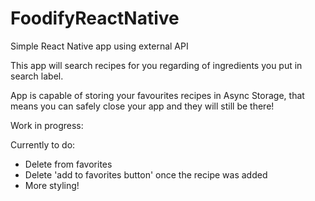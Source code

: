 # FoodifyReactNative
Simple React Native app using external API

This app will search recipes for you regarding of ingredients you put in search label. 

App is capable of storing your favourites recipes in Async Storage, that means you can safely close your app and they will still be there!

Work in progress:

Currently to do: 

- Delete from favorites
- Delete 'add to favorites button' once the recipe was added
- More styling!

